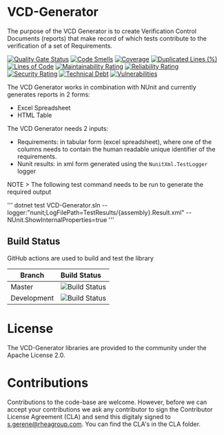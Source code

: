 # VCD-Generator
The purpose of the VCD Generator is to create Verification Control Documents (reports) that make record of which tests contribute to the verification of a set of Requirements.

[![Quality Gate Status](https://sonarcloud.io/api/project_badges/measure?project=RHEAGROUP_VCD-Generator&metric=alert_status)](https://sonarcloud.io/summary/new_code?id=RHEAGROUP_VCD-Generator)
[![Code Smells](https://sonarcloud.io/api/project_badges/measure?project=RHEAGROUP_VCD-Generator&metric=code_smells)](https://sonarcloud.io/summary/new_code?id=RHEAGROUP_VCD-Generator)
[![Coverage](https://sonarcloud.io/api/project_badges/measure?project=RHEAGROUP_VCD-Generator&metric=coverage)](https://sonarcloud.io/summary/new_code?id=RHEAGROUP_VCD-Generator)
[![Duplicated Lines (%)](https://sonarcloud.io/api/project_badges/measure?project=RHEAGROUP_VCD-Generator&metric=duplicated_lines_density)](https://sonarcloud.io/summary/new_code?id=RHEAGROUP_VCD-Generator)
[![Lines of Code](https://sonarcloud.io/api/project_badges/measure?project=RHEAGROUP_VCD-Generator&metric=ncloc)](https://sonarcloud.io/summary/new_code?id=RHEAGROUP_VCD-Generator)
[![Maintainability Rating](https://sonarcloud.io/api/project_badges/measure?project=RHEAGROUP_VCD-Generator&metric=sqale_rating)](https://sonarcloud.io/summary/new_code?id=RHEAGROUP_VCD-Generator)
[![Reliability Rating](https://sonarcloud.io/api/project_badges/measure?project=RHEAGROUP_VCD-Generator&metric=reliability_rating)](https://sonarcloud.io/summary/new_code?id=RHEAGROUP_VCD-Generator)
[![Security Rating](https://sonarcloud.io/api/project_badges/measure?project=RHEAGROUP_VCD-Generator&metric=security_rating)](https://sonarcloud.io/summary/new_code?id=RHEAGROUP_VCD-Generator)
[![Technical Debt](https://sonarcloud.io/api/project_badges/measure?project=RHEAGROUP_VCD-Generator&metric=sqale_index)](https://sonarcloud.io/summary/new_code?id=RHEAGROUP_VCD-Generator)
[![Vulnerabilities](https://sonarcloud.io/api/project_badges/measure?project=RHEAGROUP_VCD-Generator&metric=vulnerabilities)](https://sonarcloud.io/summary/new_code?id=RHEAGROUP_VCD-Generator)

The VCD Generator works in combination with NUnit and currently generates reports in 2 forms:
  - Excel Spreadsheet
  - HTML Table

The VCD Generator needs 2 inputs:
  - Requirements: in tabular form (excel spreadsheet), where one of the columns needs to contain the human readable unique identifier of the requirements.
  - Nunit results: in xml form generated using the `NunitXml.TestLogger` logger

NOTE > The following test command needs to be run to generate the required output

'''
dotnet test VCD-Generator.sln --logger:"nunit;LogFilePath=TestResults/{assembly}.Result.xml" -- NUnit.ShowInternalProperties=true
'''

## Build Status

GitHub actions are used to build and test the library

Branch | Build Status
------- | :------------
Master | ![Build Status](https://github.com/RHEAGROUP/VCD-Generator/actions/workflows/CodeQuality.yml/badge.svg?branch=master)
Development | ![Build Status](https://github.com/RHEAGROUP/VCD-Generator/actions/workflows/CodeQuality.yml/badge.svg?branch=development)

# License

The VCD-Generator libraries are provided to the community under the Apache License 2.0.

# Contributions

Contributions to the code-base are welcome. However, before we can accept your contributions we ask any contributor to sign the Contributor License Agreement (CLA) and send this digitaly signed to s.gerene@rheagroup.com. You can find the CLA's in the CLA folder.
